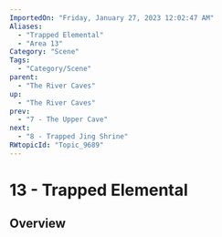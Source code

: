 ```yaml
---
ImportedOn: "Friday, January 27, 2023 12:02:47 AM"
Aliases:
  - "Trapped Elemental"
  - "Area 13"
Category: "Scene"
Tags:
  - "Category/Scene"
parent:
  - "The River Caves"
up:
  - "The River Caves"
prev:
  - "7 - The Upper Cave"
next:
  - "8 - Trapped Jing Shrine"
RWtopicId: "Topic_9689"
---
```

# 13 - Trapped Elemental
## Overview
